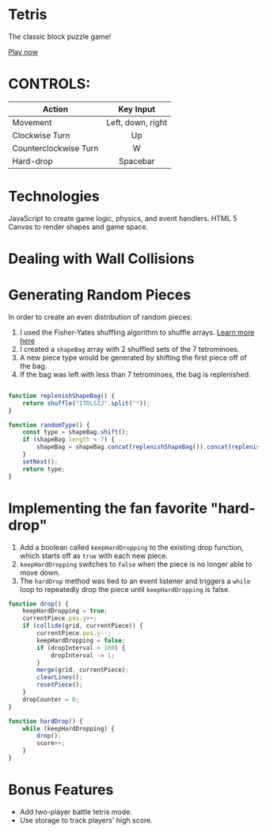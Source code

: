 # Tetris

The classic block puzzle game!

[Play now](https://mikeg212.github.io/sleepytetris/)

# CONTROLS:
| Action|Key Input|
| ------------- |:-------------:|
| Movement|Left, down, right|
| Clockwise Turn|Up|
| Counterclockwise Turn |W|
| Hard-drop |Spacebar|

# Technologies
JavaScript to create game logic, physics, and event handlers.
HTML 5 Canvas to render shapes and game space.

# Dealing with Wall Collisions

# Generating Random Pieces
In order to create an even distribution of random pieces:
1) I used the Fisher-Yates shuffling algorithm to shuffle arrays. [Learn more here](https://bost.ocks.org/mike/shuffle/)
2) I created a `shapeBag` array with 2 shuffled sets of the 7 tetrominoes.
3) A new piece type would be generated by shifting the first piece off of the bag.
4) If the bag was left with less than 7 tetrominoes, the bag is replenished.
```javascript

function replenishShapeBag() {
    return shuffle("ITOLSZJ".split("")); 
}

function randomType() {
    const type = shapeBag.shift();
    if (shapeBag.length < 7) {
        shapeBag = shapeBag.concat(replenishShapeBag()).concat(replenishShapeBag());
    }
    setNext();
    return type;
}
```

# Implementing the fan favorite "hard-drop"
1) Add a boolean called `keepHardDropping` to the existing drop function, which starts off as `true` with each new piece.
2) `keepHardDropping` switches to `false` when the piece is no longer able to move down.
3) The `hardDrop` method was tied to an event listener and triggers a `while` loop to repeatedly drop the piece until `keepHardDropping` is false.

```javascript
function drop() {
    keepHardDropping = true;
    currentPiece.pos.y++;
    if (collide(grid, currentPiece)) {
        currentPiece.pos.y--;
        keepHardDropping = false;
        if (dropInterval > 100) {
            dropInterval -= 1;
        }
        merge(grid, currentPiece);
        clearLines();
        resetPiece();
    }
    dropCounter = 0;
}

function hardDrop() {
    while (keepHardDropping) {
        drop();
        score++;
    }
}
```

# Bonus Features
- Add two-player battle tetris mode.
- Use storage to track players' high score.
